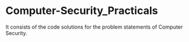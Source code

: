 # Computer-Security_Practicals
It consists of the code solutions for the problem statements of Computer Security.
